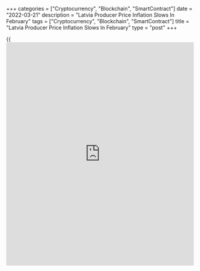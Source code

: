 +++
categories = ["Cryptocurrency", "Blockchain", "SmartContract"]
date = "2022-03-21"
description = "Latvia Producer Price Inflation Slows In February"
tags = ["Cryptocurrency", "Blockchain", "SmartContract"]
title = "Latvia Producer Price Inflation Slows In February"
type = "post"
+++

{{<iframe id="large-banner" src="https://www.bounty.group/#slide=1.0" width="100%" height="600" scrolling="no" style="border: 0px solid rgb(216, 221, 230); border-radius: 3px;">}}

Latvia's producer price inflation eased in February, figures from the
Central Statistical Bureau showed on Monday.

The producer price index rose 25.6 percent year-on-year in February,
after a 27.0 percent increase in January. Inflation slowed for the first
time in over a year.

Among components, prices for manufacturing grew 19.2 percent yearly in
February and those for water supply gained 29.4 percent.

Prices for mining and quarrying, and electricity, gas, steam and air
conditioning supply rose by 15.9 percent and 60.1 percent, respectively.

On a month-on-month basis, producer prices remained unchanged in
February.

Domestic market prices declined 0.2 percent monthly in February, while
foreign market prices rose 0.2 percent.

For comments and feedback [contact](https://www.playgroundfx.com/contact/): editorial@rtt[news](https://www.letsplayfx.com/blog/forex-news-website/).com

[Economic News][1]

 **What parts of the world are seeing the best (and worst) economic
performances lately? Click[here][2] to check out our [Econ Scorecard][2]
and find out! See up-to-the-moment [ranking](https://www.playgroundfx.com/blog/crypto-exchange-ranking/)s for the best and worst
performers in [GDP][3], [unemployment rate][4], [inflation][5] and much
more.**

   1. www.rtt[news](https://www.letsplayfx.com/blog/forex-news-website/).com/Content/EconomicNews.aspx
   2. www.rtt[news](https://www.letsplayfx.com/blog/forex-news-website/).com/economic-scorecard/world-rank/industrial-production/highest-performance.aspx
   3. www.rtt[news](https://www.letsplayfx.com/blog/forex-news-website/).com/economic-scorecard/world-rank/GDP/highest-performance.aspx
   4. www.rtt[news](https://www.letsplayfx.com/blog/forex-news-website/).com/economic-scorecard/world-rank/unemployment-rate/lowest-performance.aspx
   5. www.rtt[news](https://www.letsplayfx.com/blog/forex-news-website/).com/economic-scorecard/world-rank/CPI/highest-performance.aspx